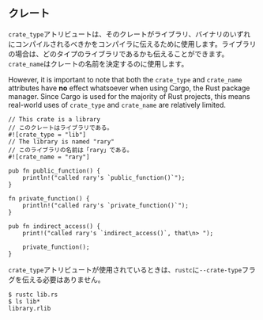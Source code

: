 ## クレート

`crate_type`アトリビュートは、そのクレートがライブラリ、バイナリのいずれにコンパイルされるべきかをコンパイラに伝えるために使用します。ライブラリの場合は、どのタイプのライブラリであるかも伝えることができます。`crate_name`はクレートの名前を決定するのに使用します。

However, it is important to note that both the `crate_type` and
`crate_name` attributes have **no** effect whatsoever when using Cargo,
the Rust package manager. Since Cargo is used for the majority of Rust
projects, this means real-world uses of `crate_type` and `crate_name`
are relatively limited.

    // This crate is a library
    // このクレートはライブラリである。
    #![crate_type = "lib"]
    // The library is named "rary"
    // このライブラリの名前は「rary」である。
    #![crate_name = "rary"]

    pub fn public_function() {
        println!("called rary's `public_function()`");
    }

    fn private_function() {
        println!("called rary's `private_function()`");
    }

    pub fn indirect_access() {
        print!("called rary's `indirect_access()`, that\n> ");

        private_function();
    }

`crate_type`アトリビュートが使用されているときは、`rustc`に`--crate-type`フラグを伝える必要はありません。

``` shell
$ rustc lib.rs
$ ls lib*
library.rlib
```


